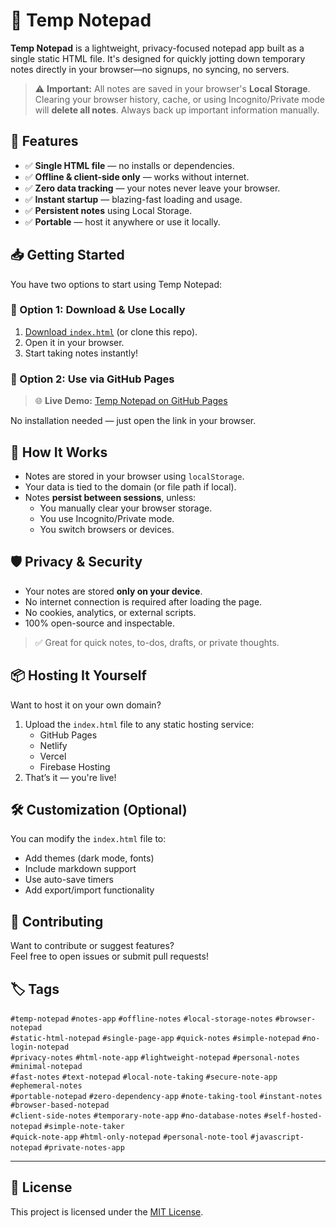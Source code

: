 # 📝 Temp Notepad

**Temp Notepad** is a lightweight, privacy-focused notepad app built as a single static HTML file. It's designed for quickly jotting down temporary notes directly in your browser—no signups, no syncing, no servers.

> ⚠️ **Important:** All notes are saved in your browser's **Local Storage**. Clearing your browser history, cache, or using Incognito/Private mode will **delete all notes**. Always back up important information manually.



## 🚀 Features

- ✅ **Single HTML file** — no installs or dependencies.
- ✅ **Offline & client-side only** — works without internet.
- ✅ **Zero data tracking** — your notes never leave your browser.
- ✅ **Instant startup** — blazing-fast loading and usage.
- ✅ **Persistent notes** using Local Storage.
- ✅ **Portable** — host it anywhere or use it locally.



## 📥 Getting Started

You have two options to start using Temp Notepad:

### 🔹 Option 1: Download & Use Locally

1. [Download `index.html`](./index.html) (or clone this repo).
2. Open it in your browser.
3. Start taking notes instantly!

### 🔹 Option 2: Use via GitHub Pages

> 🌐 **Live Demo:** [Temp Notepad on GitHub Pages](https://saad2134.github.io/temp-notepad)

No installation needed — just open the link in your browser.



## 🧠 How It Works

- Notes are stored in your browser using `localStorage`.
- Your data is tied to the domain (or file path if local).
- Notes **persist between sessions**, unless:
  - You manually clear your browser storage.
  - You use Incognito/Private mode.
  - You switch browsers or devices.



## 🛡️ Privacy & Security

- Your notes are stored **only on your device**.
- No internet connection is required after loading the page.
- No cookies, analytics, or external scripts.
- 100% open-source and inspectable.

> ✅ Great for quick notes, to-dos, drafts, or private thoughts.



## 📦 Hosting It Yourself

Want to host it on your own domain?

1. Upload the `index.html` file to any static hosting service:
   - GitHub Pages
   - Netlify
   - Vercel
   - Firebase Hosting
2. That’s it — you're live!

## 🛠️ Customization (Optional)

You can modify the `index.html` file to:

- Add themes (dark mode, fonts)
- Include markdown support
- Use auto-save timers
- Add export/import functionality



## 🙌 Contributing

Want to contribute or suggest features?  
Feel free to open issues or submit pull requests!


## 🏷️ Tags

`#temp-notepad` `#notes-app` `#offline-notes` `#local-storage-notes` `#browser-notepad`  
`#static-html-notepad` `#single-page-app` `#quick-notes` `#simple-notepad` `#no-login-notepad`  
`#privacy-notes` `#html-note-app` `#lightweight-notepad` `#personal-notes` `#minimal-notepad`  
`#fast-notes` `#text-notepad` `#local-note-taking` `#secure-note-app` `#ephemeral-notes`  
`#portable-notepad` `#zero-dependency-app` `#note-taking-tool` `#instant-notes` `#browser-based-notepad`  
`#client-side-notes` `#temporary-note-app` `#no-database-notes` `#self-hosted-notepad` `#simple-note-taker`  
`#quick-note-app` `#html-only-notepad` `#personal-note-tool` `#javascript-notepad` `#private-notes-app`





---

## 📄 License

This project is licensed under the [MIT License](./LICENSE).
